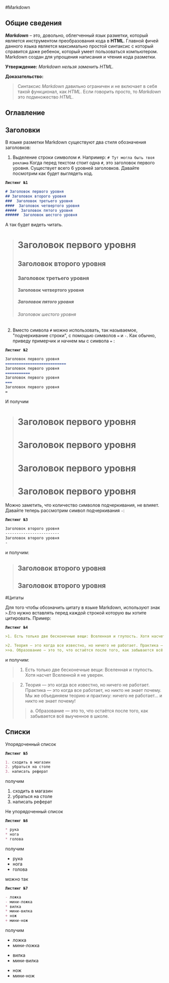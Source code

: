 #Markdown[](https://ru.wikipedia.org/wiki/Markdown)

## Общие сведения
_**Markdown**_ – это, довольно, облегченный язык разметки, который является инструментом преобразования кода в **HTML**. Главной фичей данного языка является максимально простой синтаксис с который справится даже ребенок, который умеет пользоваться компьютером. Markdown создан для упрощения написания и чтения кода разметки. 

**Утверждение:** _Markdown нельзя заменить HTML._

**Доказательство:**
>Синтаксис _Markdown_ давильно ограничен и не включает в себя такой функционал, как _HTML_. 
Если говорить просто, то  _Markdown_ это подмножество  _HTML_.

## Оглавление 

## Заголовки

В языке разметки Markdown существуют два стиля обозначения заголовков:
1. Выделение строки символом `#`. 
   Например:  `# Тут могла быть твоя реклама`
   Когда перед текстом стоит одна `#`, это заголовок первого уровня. Существует всего 6 уровней заголовков. 
   Давайте посмотрим как будет выглядеть код. 
  
  **`Листинг №1 `**
   ```Markdown
   # Заголовок первого уровня
   ## Заголовок второго уровня
   ###  Заголовок третьего уровня
   ####  Заголовок четвертого уровня
   #####  Заголовок пятого уровня
   ######  Заголовок шестого уровня
   ```
   А так будет видеть читать.

>    # Заголовок первого уровня
>    ## Заголовок второго уровня
>    ###  Заголовок третьего уровня
>    ####  Заголовок четвертого уровня
>    #####  Заголовок пятого уровня
>    ######  Заголовок шестого уровня

2. Вместо символа `#` можно использовать, так называемое,  "подчеркивание строки", с помощью символов `=` и `-`. Как обычно, приведу примерчик и начнем мы с символа  `=` :

**`Листинг №2 `**
   ```Markdown
   Заголовок первого уровня
   ===========================
   Заголовок первого уровня
   ===========
   Заголовок первого уровня
   ===
   Заголовок первого уровня
   =
   ```
И получим 

>Заголовок первого уровня
>===========================
>Заголовок первого уровня
>===========
>Заголовок первого уровня
>===
>Заголовок первого уровня
>=

Можно заметить, что количество символов подчеркивания, не влияет. Давайте теперь рассмотрим символ подчеркивания `-`:

**`Листинг №3 `**
```Markdown
Заголовок второго уровня
------------------------
Заголовок второго уровня
-
```
и получим:

>Заголовок второго уровня
>------------------------
>Заголовок второго уровня
>-

#Цитаты

Для того чтобы обозначить цитату в языке Markdown, используют знак `>`.Его нужно вставлять перед каждой строкой которую вы хотите цитировать. Пример:

**`Листинг №4 `**
```Markdown
>1. Есть только две бесконечные вещи: Вселенная и глупость. Хотя насчет Вселенной я не уверен.

>2. Теория — это когда все известно, но ничего не работает. Практика — это когда все работает, но никто не знает почему. Мы же объединяем теорию и практику: ничего не работает… и никто не знает почему!
>>a. Образование — это то, что остаётся после того, как забывается всё выученное в школе.
```
и получим: 

>1. Есть только две бесконечные вещи: Вселенная и глупость. Хотя насчет Вселенной я не уверен.

>2. Теория — это когда все известно, но ничего не работает. Практика — это когда все работает, но никто не знает почему. Мы же объединяем теорию и практику: ничего не работает… и никто не знает почему!
>>a. Образование — это то, что остаётся после того, как забывается всё выученное в школе.


## Списки


Упорядоченный список

**`Листинг №5 `**
```Markdown
1. сходить в магазин
2. убраться на столе
3. написать реферат
```
получим 

1. сходить в магазин
2. убраться на столе
3. написать реферат

Не упорядоченный список 

**`Листинг №6 `**
```Markdown
* рука
* нога 
* голова
```

получим 

* рука
* нога 
* голова

можно так 



**`Листинг №7 `**
```Markdown
- ложка
- мини-ложка
* вилка
* мини-вилка
+ нож
+ мини-нож
```

получим 

- ложка
- мини-ложка
* вилка
* мини-вилка
+ нож
+ мини-нож



































































<!--
https://gist.github.com/Jekins/2bf2d0638163f1294637
Теперь рассмотрим более подробно функции языка разметки Markdown.-->
